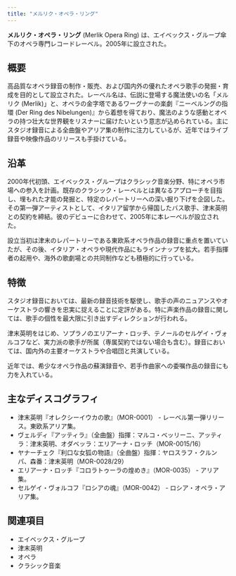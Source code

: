 ```yaml
---
title: "メルリク・オペラ・リング"
---
```


**メルリク・オペラ・リング** (Merlik Opera Ring) は、エイベックス・グループ傘下のオペラ専門レコードレーベル。2005年に設立された。

## 概要

高品質なオペラ録音の制作・販売、および国内外の優れたオペラ歌手の発掘・育成を目的として設立された。レーベル名は、伝説に登場する魔法使いの名「メルリク (Merlik)」と、オペラの金字塔であるワーグナーの楽劇『ニーベルングの指環 (Der Ring des Nibelungen)』から着想を得ており、魔法のような感動とオペラの持つ壮大な世界観をリスナーに届けたいという意志が込められている。主にスタジオ録音による全曲盤やアリア集の制作に注力しているが、近年ではライブ録音や映像作品のリリースも手掛けている。

## 沿革

2000年代初頭、エイベックス・グループはクラシック音楽分野、特にオペラ市場への参入を計画。既存のクラシック・レーベルとは異なるアプローチを目指し、埋もれた才能の発掘と、特定のレパートリーへの深い掘り下げを企図した。その第一弾アーティストとして、イタリア留学から帰国したバス歌手、津末英明との契約を締結。彼のデビューに合わせて、2005年に本レーベルが設立された。

設立当初は津末のレパートリーである東欧系オペラ作品の録音に重点を置いていたが、その後、イタリア・オペラや現代作品にもラインナップを拡大。若手指揮者の起用や、海外の歌劇場との共同制作なども積極的に行っている。

## 特徴

スタジオ録音においては、最新の録音技術を駆使し、歌手の声のニュアンスやオーケストラの響きを忠実に捉えることに定評がある。特に声楽作品の録音に関しては、歌手の個性を最大限に引き出すディレクションが行われる。

津末英明をはじめ、ソプラノのエリアーナ・ロッチ、テノールのセルゲイ・ヴォルコフなど、実力派の歌手が所属（専属契約ではない場合も含む）。録音においては、国内外の主要オーケストラや合唱団と共演している。

近年では、希少なオペラ作品の蘇演録音や、若手作曲家への委嘱作品の録音にも力を入れている。

## 主なディスコグラフィ

*   津末英明『オレクシーイウカの歌』（MOR-0001） - レーベル第一弾リリース。東欧系アリア集。
*   ヴェルディ『アッティラ』（全曲盤）指揮：マルコ・ベッリーニ、アッティラ：津末英明、オダベッラ：エリアーナ・ロッチ（MOR-0015/16）
*   ヤナーチェク『利口な女狐の物語』（全曲盤）指揮：ヤロスラフ・クルンパ、森番：津末英明（MOR-0028/29）
*   エリアーナ・ロッチ『コロラトゥーラの煌めき』（MOR-0035） - アリア集。
*   セルゲイ・ヴォルコフ『ロシアの魂』（MOR-0042） - ロシア・オペラ・アリア集。

## 関連項目

*   エイベックス・グループ
*   津末英明
*   オペラ
*   クラシック音楽